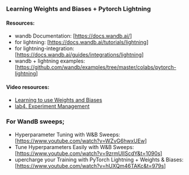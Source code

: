 ### Learning Weights and Biases + Pytorch Lightning

#### Resources:
- wandb Documentation: [https://docs.wandb.ai/]
- for lightning: [https://docs.wandb.ai/tutorials/lightning]
- for lightning-integration: [https://docs.wandb.ai/guides/integrations/lightning]
- wandb + lightning examples: [https://github.com/wandb/examples/tree/master/colabs/pytorch-lightning]


#### Video resources:
- [Learning to use Weights and Biases](https://www.youtube.com/playlist?list=PLD80i8An1OEGajeVo15ohAQYF1Ttle0lk)
- [lab4. Experiment Management](https://fullstackdeeplearning.com/course/2022/lab-4-experiment-management/)

### For WandB sweeps; 
- Hyperparameter Tuning with W&B Sweeps: [https://www.youtube.com/watch?v=WZvG6hwxUEw]
- Tune Hyperparameters Easily with W&B Sweeps: [https://www.youtube.com/watch?v=9zrmUIlScdY&t=1090s]
- upercharge your Training with PyTorch Lightning + Weights & Biases: [https://www.youtube.com/watch?v=hUXQm46TAKc&t=979s]